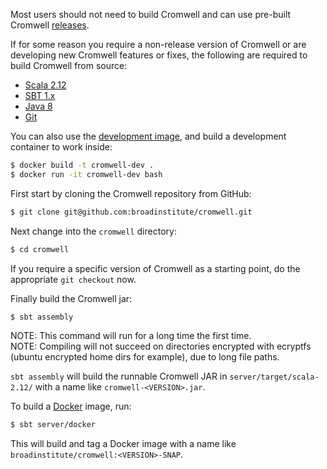 Most users should not need to build Cromwell and can use pre-built Cromwell [releases](Getting).

If for some reason you require a non-release version of Cromwell or are developing new Cromwell
features or fixes, the following are required to build Cromwell from source:

* [Scala 2.12](http://www.scala-lang.org/)
* [SBT 1.x](https://www.scala-sbt.org/)
* [Java 8](http://www.oracle.com/technetwork/java/javase/overview/java8-2100321.html)
* [Git](https://git-scm.com/)

You can also use the [development image](https://github.com/broadinstitute/cromwell/tree/develop/scripts/docker-develop), and build a development container to work inside:

```bash
$ docker build -t cromwell-dev .
$ docker run -it cromwell-dev bash
```

First start by cloning the Cromwell repository from GitHub:

```bash
$ git clone git@github.com:broadinstitute/cromwell.git
```

Next change into the `cromwell` directory:

```bash
$ cd cromwell
```

If you require a specific version of Cromwell as a starting point, do the appropriate `git checkout` now. 

Finally build the Cromwell jar:

```bash
$ sbt assembly
```

NOTE: This command will run for a long time the first time.  
NOTE: Compiling will not succeed on directories encrypted with ecryptfs (ubuntu encrypted home dirs for example), due to long file paths.

`sbt assembly` will build the runnable Cromwell JAR in `server/target/scala-2.12/` with a name like `cromwell-<VERSION>.jar`.

To build a [Docker](https://www.docker.com/) image, run:

```bash
$ sbt server/docker
```

This will build and tag a Docker image with a name like `broadinstitute/cromwell:<VERSION>-SNAP`.

